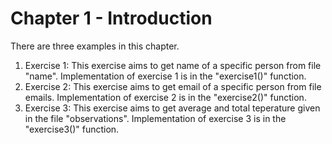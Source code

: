 # Chapter 1 - Introduction

There are three examples in this chapter.
1. Exercise 1:
  This exercise aims to get name of a specific person from file "name".
  Implementation of exercise 1 is in the "exercise1()" function.
2. Exercise 2:
  This exercise aims to get email of a specific person from file emails.
  Implementation of exercise 2 is in the "exercise2()" function.
3. Exercise 3:
  This exercise aims to get average and total teperature given in the file "observations".
  Implementation of exercise 3 is in the "exercise3()" function.
